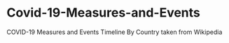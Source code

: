 # Covid-19-Measures-and-Events
COVID-19 Measures and Events Timeline By Country taken from Wikipedia
